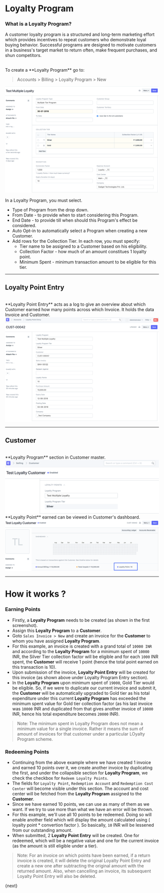 <!-- add-breadcrumbs -->
# Loyalty Program


### What is a Loyalty Program?

A customer loyalty program is a structured and long-term marketing effort which provides incentives to repeat customers who demonstrate loyal buying behavior. Successful programs are designed to motivate customers in a business's target market to return often, make frequent purchases, and shun competitors.

<br>
To create a **Loyalty Program** go to:

> Accounts > Billing > Loyalty Program > New

<img class="screenshot" alt="Loyalty Program" src="./assets/loyalty-program.png">

In a Loyalty Program, you must select.

  * Type of Program from the drop down.
  * From Date - to provide when to start considering this Program.
  * End Date - to provide till when should this Program's effect be considered.
  * Auto Opt-in to automatically select a Program when creating a new Customer.
  * Add rows for the Collection Tier. In each row, you must specify: 
    * Tier name to be assigned to a Customer based on his eligibility.
	* Collection Factor - how much of an amount constitues 1 loyalty point.
	* Minimum Spent - minimum transaction amount to be eligible for this tier.

* * *

## Loyalty Point Entry
<br>
**Loyalty Point Entry** acts as a log to give an overview about which Customer earned how many points across which Invoice. It holds the data Invoice and Customer.

<img class="screenshot" alt="Loyalty Program 3" src="./assets/loyalty-program-3.png">

* * *

## Customer
<br>
**Loyalty Program** section in Customer master.

<img class="screenshot" alt="Loyalty Program 1" src="./assets/loyalty-program-1.png">

<br>
**Loyalty Point** earned can be viewed in Customer's dashboard.

<img class="screenshot" alt="Loyalty Program 2" src="./assets/loyalty-program-2.png">

* * *

# How it works ?

### Earning Points
* Firstly, a **Loyalty Program** needs to be created (as shown in the first screenshot).
* Assign this **Loyalty Program** to a **Customer**.
* Goto `Sales Invoice > New` and create an invoice for the **Customer** to whom you have assigned **Loyalty Program**.
* For this example, an invoice is created with a grand total of `10000 INR` and according to the **Loyalty Program** for a minimum spent of `10000` INR, the Silver Tier collection factor will be eligible and for each `1000` INR spent, the **Customer** will receive 1 point (hence the total point earned on this transaction is 10).
* Upon submission of the invoice, **Loyalty Point Entry** will be created for this invoice (as shown above under Loyalty Program Entry section).
* In the **Loyalty Program** upon minimum spent of `19000`, Gold Tier would be eligible. So, if we were to duplicate our current invoice and submit it, the **Customer** will be automatically upgraded to Gold tier as his total expenditure under this current **Loyalty Program** has exceeded the minimum spent value for Gold tier collection factor (as his last invoice was `10000` INR and duplicated from that gives another invoice of `10000` INR, hence his total expenditure becomes `20000` INR).

> Note: The minimum spent in Loyalty Program does not mean a minimum value for a single invoice. Rather it means the sum of amount of invoices for that customer under a particular LOyalty Program scheme.

### Redeeming Points
* Continuing from the above example where we have created 1 invoice and earned 10 points over it, we create another invoice by duplicating the first, and under the collapsible section for **Loyalty Program**, we check the checkbox for `Redeem Loyalty Points`.
* The fields for `Loyalty Point`, `Redemption Account` and `Redemption Cost Center` will become visible under this section. The account and cost center will be fetched from the **Loyalty Program** assigned to the **Customer**.
* Since we have earned 10 points, we can use as many of them as we want. If we try to use more than what we have an error will be thrown.
* For this example, we'll use all 10 points to be redeemed. Doing so will enable another field which will display the amount calculated using ( loyalty point * convertion factor ). So basically, `10` INR will be lessened from our outstanding amount.
* When submitted, 2 **Loyalty Point Entry** will be created. One for redeemed, which will be a negative value and one for the current invoice (as the amount is still eligible under a tier).

> Note: For an invoice on which points have been earned, if a return invoice is created, it will delete the original Loyalty Point Entry and create a new one after subtracting the original amount with the returned amount. Also, when cancelling an invoice, its subsequent Loyalty Point Entry will also be deleted.

{next}